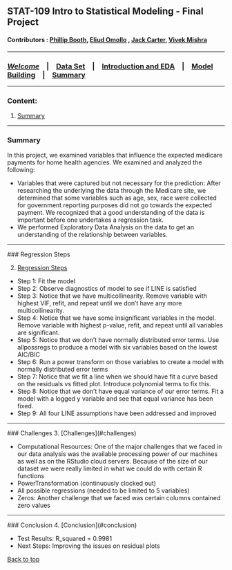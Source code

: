 
## STAT-109 Intro to Statistical Modeling - Final Project
#### Contributors : [Phillip Booth](mailto:phillip.booth2015@gmail.com), [Eliud Omollo](woordy2000@gmail.com) , [Jack Carter](jcarter2014@gmail.com), [Vivek Mishra](mailto:iblpvivek@icloud.com)
<HR>

### [**_Welcome_**](readme.md)&emsp;|&emsp;[Data Set](data-set.md)&emsp;|&emsp;[Introduction and EDA](eda.md)&emsp;|&emsp;[Model Building](model-building.md)&emsp;|&emsp;[Summary](summary.md)
<HR>

### Content:
1. [Summary](#summary)


<HR>

### Summary

In this project, we examined variables that influence the expected medicare payments for home health agencies. We examined and analyzed the following:

  <ul>
    <li>Variables that were captured but not necessary for the prediction:
     After researching the underlying the data through the Medicare site, we determined that some variables such as age, sex, race were         collected for government reporting purposes did not go towards the expected payment. We recognized that a good understanding of the       data is important before one undertakes a regression task.
  </li>  
    <li>We performed Exploratory Data Analysis on the data to get an understanding of the relationship between variables.</li>   
  </ul>
<HR>
  ### Regression Steps
  
2. [Regression Steps](#regression-steps)

 <ul>  
    <li>Step 1: Fit the model</li>
    <li>Step 2: Observe diagnostics of model to see if LINE is satisfied</li> 
    <li>Step 3: Notice that we have multicollinearity. Remove variable with highest VIF, refit, and repeat until we don’t have any more multicollinearity.</li>
  <li>Step 4: Notice that we have some insignificant variables in the model. Remove variable with highest p-value, refit, and repeat until all variables are significant.</li>
  <li>Step 5: Notice that we don’t have normally distributed error terms. Use allpossregs to produce a model with six variables based on the lowest AIC/BIC</li>
    <li>Step 6: Run a power transform on those variables to create a model with normally distributed error terms</li>
  <li>Step 7: Notice that we fit a line when we should have fit a curve based on the residuals vs fitted plot. Introduce polynomial terms to fix this.</li>
  <li>Step 8: Notice that we don’t have equal variance of our error terms. Fit a model with a logged y variable and see that equal variance has been fixed.</li>
  <li>Step 9: All four LINE assumptions have been addressed and improved</li>   
  </ul>
<HR>
  ### Challenges
3. [Challenges](#challenges)
  <ul> 
    <li>Computational Resources: One of the major challenges that we faced in our data analysis was the available processing power of our machines as well as on the RStudio cloud servers. Because of the size of our dataset we were really limited in what we could do with certain R functions</li> 
  <li>PowerTransformation (continuously clocked out)</li>
  <li>All possible regressions (needed to be limited to 5 variables)</li>
   <li>Zeros: Another challenge that we faced was certain columns contained zero values</li>
  </ul>
<HR>
   ### Conclusion
4. [Conclusion](#conclusion)
  <ul> 
    <li>Test Results: R_squared = 0.9981</li> 
    <li>Next Steps: Improving the issues on residual plots</li>
  </ul>
  
[Back to top](#content)
